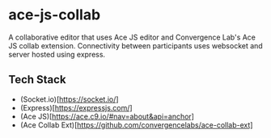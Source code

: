 # ace-js-collab
A collaborative editor that uses Ace JS editor and Convergence Lab's Ace JS collab extension. Connectivity between participants uses websocket and server hosted using express.

## Tech Stack
- (Socket.io)[https://socket.io/]
- (Express)[https://expressjs.com/]
- (Ace JS)[https://ace.c9.io/#nav=about&api=anchor]
- (Ace Collab Ext)[https://github.com/convergencelabs/ace-collab-ext]
